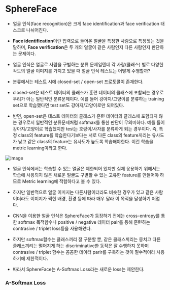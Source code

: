 # SphereFace

- 얼굴 인식(face recognition)은 크게 face identification과 face verification 태스크로 나뉘어진다.

- **Face identification**이란 입력으로 들어온 얼굴을 특정한 사람으로 특징짓는 것을 말하며, **Face verification**은 두 개의 얼굴이 같은 사람인지 다른 사람인지 판단하는 문제이다.

- 얼굴 인식은 얼굴로 사람을 구별하는 분류 문제일텐데 각 사람(클래스) 별로 다양한 각도의 얼굴 이미지를 가지고 있을 때 얼굴 인식 테스트는 어떻게 수행할까?

- 분류에서는 테스트 시에 closed-set / open-set 프로토콜이 존재한다.

- closed-set은 테스트 데이터의 클래스가 훈련 데이터의 클래스에 포함되는 경우로 우리가 아는 일반적인 분류문제이다. 예를 들어 강아지/고양이를 분류하는 training set으로 학습했다면 test set도 강아지/고양이로만 되어있다.

- 반면, open-set은 테스트 데이터의 클래스가 훈련 데이터의 클래스에 포함되지 않는 경우로서 일반적인 분류문제처럼 softmax를 통한 판단이 무의미하다. 예를 들어 강아지/고양이로 학습했지만 test는 호랑이/사자를 분류하게 되는 경우이다. 즉, 특정 class의 feature를 학습한다기보다는 서로 다른 class의 feature끼리는 유사도가 낮고 같은 class의 feature는 유사도가 높도록 학습해야한다. 이런 학습을 metric learning이라고 한다.

![image](https://user-images.githubusercontent.com/66320010/162711691-b14e4000-0c9b-497f-a9fe-ba19468e9108.png)

- 얼굴 인식에서는 학습할 수 있는 얼굴은 제한되어 있지만 실제 응용하기 위해서는 학습에 사용되지 않은 새로운 얼굴도 구별할 수 있는 고유한 feature를 만들어야 하므로 Metric learning에 적합하다고 볼 수 있다.

- 하지만 일반적으로 얼굴 이미지는 다른사람이더라도 비슷한 경우가 있고 같은 사람이더라도 이미지가 찍힌 배경, 환경 등에 따라 매우 달라 이 목적을 달성하기 어렵다.

- CNN을 이용한 얼굴 인식은 SphereFace가 등장하기 전에는 cross-entropy를 통한 softmax 목적함수나 positive / negative 데이터 pair를 통해 훈련하는 contrasive / triplet loss등을 사용해왔다.

- 하지만 softmax함수는 클래스끼리 잘 구분할 뿐, 같은 클래스끼리는 뭉치고 다른 클래스끼리는 떨어지게 하는 discriminative한 동작은 잘 수행하지 못하며 contrasive / triplet 함수는 꼼꼼한 데이터 parir를 구축하는 것이 필수적이라 사용하기에 제한적이다.

- 따라서 SphereFace는 A-Softmax Loss라는 새로운 loss는 제안한다.

### A-Softmax Loss

